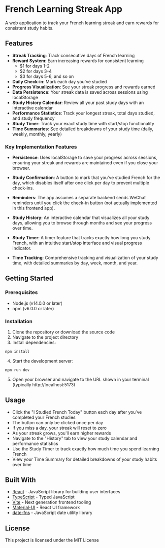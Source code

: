 # French Learning Streak App

A web application to track your French learning streak and earn rewards for consistent study habits.

## Features

- **Streak Tracking**: Track consecutive days of French learning
- **Reward System**: Earn increasing rewards for consistent learning
  - $1 for days 1-2
  - $2 for days 3-4
  - $3 for days 5-6, and so on
- **Daily Check-in**: Mark each day you've studied
- **Progress Visualization**: See your streak progress and rewards earned
- **Data Persistence**: Your streak data is saved across sessions using localStorage
- **Study History Calendar**: Review all your past study days with an interactive calendar
- **Performance Statistics**: Track your longest streak, total days studied, and study frequency
- **Study Timer**: Track your exact study time with start/stop functionality
- **Time Summaries**: See detailed breakdowns of your study time (daily, weekly, monthly, yearly)

### Key Implementation Features

- **Persistence**: Uses localStorage to save your progress across sessions, ensuring your streak and rewards are maintained even if you close your browser.

- **Study Confirmation**: A button to mark that you've studied French for the day, which disables itself after one click per day to prevent multiple check-ins.

- **Reminders**: The app assumes a separate backend sends WeChat reminders until you click the check-in button (not actually implemented in this frontend app).

- **Study History**: An interactive calendar that visualizes all your study days, allowing you to browse through months and see your progress over time.

- **Study Timer**: A timer feature that tracks exactly how long you study French, with an intuitive start/stop interface and visual progress indicator.

- **Time Tracking**: Comprehensive tracking and visualization of your study time, with detailed summaries by day, week, month, and year.

## Getting Started

### Prerequisites

- Node.js (v14.0.0 or later)
- npm (v6.0.0 or later)

### Installation

1. Clone the repository or download the source code
2. Navigate to the project directory
3. Install dependencies:

```bash
npm install
```

4. Start the development server:

```bash
npm run dev
```

5. Open your browser and navigate to the URL shown in your terminal (typically http://localhost:5173)

## Usage

- Click the "I Studied French Today" button each day after you've completed your French studies
- The button can only be clicked once per day
- If you miss a day, your streak will reset to zero
- As your streak grows, you'll earn higher rewards
- Navigate to the "History" tab to view your study calendar and performance statistics
- Use the Study Timer to track exactly how much time you spend learning French
- View your Time Summary for detailed breakdowns of your study habits over time

## Built With

- [React](https://reactjs.org/) - JavaScript library for building user interfaces
- [TypeScript](https://www.typescriptlang.org/) - Typed JavaScript
- [Vite](https://vitejs.dev/) - Next generation frontend tooling
- [Material-UI](https://mui.com/) - React UI framework
- [date-fns](https://date-fns.org/) - JavaScript date utility library

## License

This project is licensed under the MIT License
